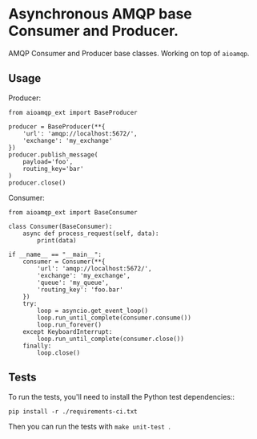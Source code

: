 # Asynchronous AMQP base Consumer and Producer.

AMQP Consumer and Producer base classes. Working on top of `aioamqp`.

## Usage

Producer:
   
    from aioamqp_ext import BaseProducer
    
    producer = BaseProducer(**{
        'url': 'amqp://localhost:5672/',
        'exchange': 'my_exchange'
    })
    producer.publish_message(
        payload='foo',
        routing_key='bar'
    )
    producer.close()

Consumer:

    from aioamqp_ext import BaseConsumer
    
    class Consumer(BaseConsumer):
        async def process_request(self, data):
            print(data)
    
    if __name__ == "__main__":
        consumer = Consumer(**{
            'url': 'amqp://localhost:5672/',
            'exchange': 'my_exchange',
            'queue': 'my_queue',
            'routing_key': 'foo.bar'
        })
        try:
            loop = asyncio.get_event_loop()
            loop.run_until_complete(consumer.consume())
            loop.run_forever()
        except KeyboardInterrupt:
            loop.run_until_complete(consumer.close())
        finally:
            loop.close()
    
## Tests

To run the tests, you'll need to install the Python test dependencies::

    pip install -r ./requirements-ci.txt 

Then you can run the tests with `make unit-test `.
